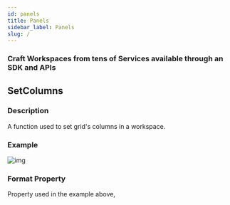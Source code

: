 ```yaml
---
id: panels
title: Panels
sidebar_label: Panels
slug: /
---
```


### Craft Workspaces from tens of Services available through an SDK and APIs

## SetColumns

<h3>Description</h3>
A function used to set grid's columns in a workspace.

<h3>Example</h3>

![img](/img/responses/panel_setColumn_example.png)

<h3>Format Property</h3>

Property used in the example above, 

